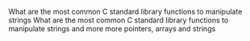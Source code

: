 What are the most common C standard library functions to manipulate strings
What are the most common C standard library functions to manipulate strings and more more pointers, arrays and strings
